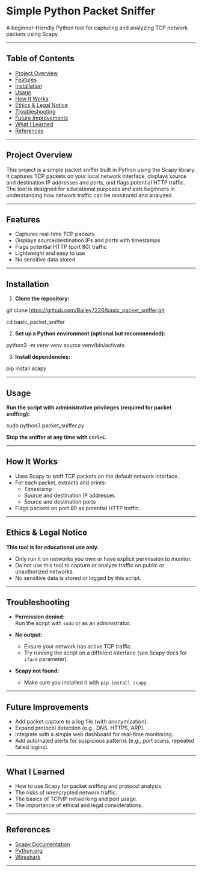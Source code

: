 # Simple Python Packet Sniffer

A beginner-friendly Python tool for capturing and analyzing TCP network packets using Scapy.

---

## Table of Contents

- [Project Overview](#project-overview)
- [Features](#features)
- [Installation](#installation)
- [Usage](#usage)
- [How It Works](#how-it-works)
- [Ethics & Legal Notice](#ethics--legal-notice)
- [Troubleshooting](#troubleshooting)
- [Future Improvements](#future-improvements)
- [What I Learned](#what-i-learned)
- [References](#references)

---

## Project Overview

This project is a simple packet sniffer built in Python using the Scapy library. It captures TCP packets on your local network interface, displays source and destination IP addresses and ports, and flags potential HTTP traffic. The tool is designed for educational purposes and aids beginners in understanding how network traffic can be monitored and analyzed.

---

## Features

- Captures real-time TCP packets
- Displays source/destination IPs and ports with timestamps
- Flags potential HTTP (port 80) traffic
- Lightweight and easy to use
- No sensitive data stored

---

## Installation

1. **Clone the repository:**
   
git clone https://github.com/Bailey7220/basic_packet_sniffer.git

cd basic_packet_sniffer


2. **Set up a Python environment (optional but recommended):**

python3 -m venv venv
source venv/bin/activate


3. **Install dependencies:**

pip install scapy

---

## Usage

**Run the script with administrative privileges (required for packet sniffing):**

sudo python3 packet_sniffer.py


**Stop the sniffer at any time with `Ctrl+C`.**



---

## How It Works

- Uses Scapy to sniff TCP packets on the default network interface.
- For each packet, extracts and prints:
  - Timestamp
  - Source and destination IP addresses
  - Source and destination ports
- Flags packets on port 80 as potential HTTP traffic.

---

## Ethics & Legal Notice

**This tool is for educational use only.**  
- Only run it on networks you own or have explicit permission to monitor.
- Do not use this tool to capture or analyze traffic on public or unauthorized networks.
- No sensitive data is stored or logged by this script.

---

## Troubleshooting

- **Permission denied:**  
  Run the script with `sudo` or as an administrator.

- **No output:**  
  - Ensure your network has active TCP traffic.
  - Try running the script on a different interface (see Scapy docs for `iface` parameter).

- **Scapy not found:**  
  - Make sure you installed it with `pip install scapy`.

---

## Future Improvements

- Add packet capture to a log file (with anonymization).
- Expand protocol detection (e.g., DNS, HTTPS, ARP).
- Integrate with a simple web dashboard for real-time monitoring.
- Add automated alerts for suspicious patterns (e.g., port scans, repeated failed logins).

---

## What I Learned

- How to use Scapy for packet sniffing and protocol analysis.
- The risks of unencrypted network traffic.
- The basics of TCP/IP networking and port usage.
- The importance of ethical and legal considerations.

---

## References

- [Scapy Documentation](https://scapy.readthedocs.io/en/latest/)
- [Python.org](https://www.python.org/)
- [Wireshark](https://www.wireshark.org/)

---

